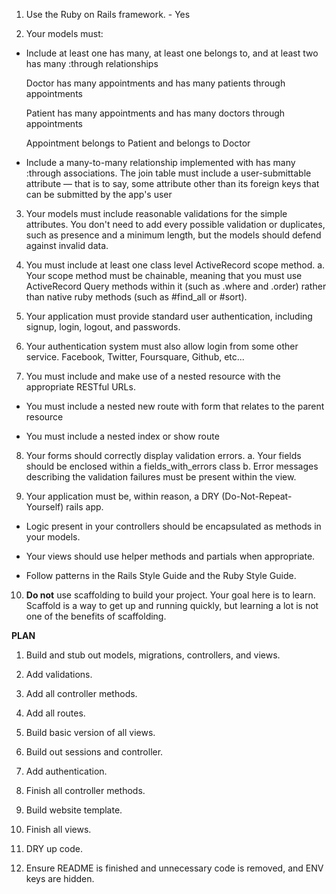 1. Use the Ruby on Rails framework. - Yes

2. Your models must:

 - Include at least one has many, at least one belongs to, and at least two has many :through relationships

	Doctor has many appointments and has many patients through appointments

	Patient has many appointments and has many doctors through appointments

	Appointment belongs to Patient and belongs to Doctor


 - Include a many-to-many relationship implemented with has many :through associations. The join table must include a user-submittable attribute — that is to say, some attribute other than its foreign keys that can be submitted by the app's user


3. Your models must include reasonable validations for the simple attributes. You don't need to add every possible validation or duplicates, such as presence and a minimum length, but the models should defend against invalid data.

4. You must include at least one class level ActiveRecord scope method. a. Your scope method must be chainable, meaning that you must use ActiveRecord Query methods within it (such as .where and .order) rather than native ruby methods (such as #find_all or #sort).

5. Your application must provide standard user authentication, including signup, login, logout, and passwords.

6. Your authentication system must also allow login from some other service. Facebook, Twitter, Foursquare, Github, etc...

7. You must include and make use of a nested resource with the appropriate RESTful URLs.


 - You must include a nested new route with form that relates to the parent resource

 -  You must include a nested index or show route

8. Your forms should correctly display validation errors. a. Your fields should be enclosed within a fields_with_errors class b. Error messages describing the validation failures must be present within the view.

9. Your application must be, within reason, a DRY (Do-Not-Repeat-Yourself) rails app.

 - Logic present in your controllers should be encapsulated as methods in your models.

 - Your views should use helper methods and partials when appropriate.

 - Follow patterns in the Rails Style Guide and the Ruby Style Guide.

10. **Do not** use scaffolding to build your project. Your goal here is to learn. Scaffold is a way to get up and running quickly, but learning a lot is not one of the benefits of scaffolding.

**PLAN**

1. Build and stub out models, migrations, controllers, and views.

2. Add validations.

3. Add all controller methods.

4. Add all routes.

5. Build basic version of all views.

6. Build out sessions and controller.

7. Add authentication.

8. Finish all controller methods.

9. Build website template.

10. Finish all views.

11. DRY up code.

12. Ensure README is finished and unnecessary code is removed, and ENV keys are hidden. 
